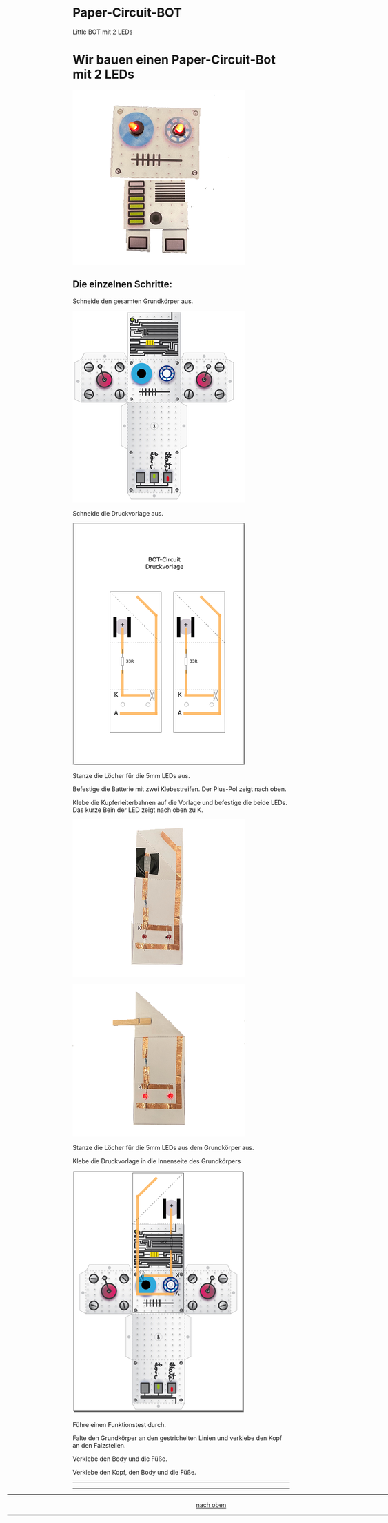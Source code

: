 <a name="oben"></a>


# Paper-Circuit-BOT
Little BOT mit 2 LEDs

# Wir bauen einen Paper-Circuit-Bot mit 2 LEDs

![Bild](/pic/BOT_g.png)

## Die einzelnen Schritte:

Schneide den gesamten Grundkörper aus.

![Bild](/pic/Bot.png)

Schneide die Druckvorlage aus.

![Bild](/pic/Druckvorlage.png)

Stanze die Löcher für die 5mm LEDs aus.

Befestige die Batterie mit zwei Klebestreifen. Der Plus-Pol zeigt nach oben.

Klebe die Kupferleiterbahnen auf die Vorlage und befestige die beide LEDs. Das kurze Bein der LED zeigt nach oben zu K.

![Bild](/pic/Bot_ko.png)


![Bild](/pic/Bot_K.png)

Stanze die Löcher für die 5mm LEDs aus dem Grundkörper aus.

Klebe die Druckvorlage in die Innenseite des Grundkörpers

![Bild](/pic/BotCircuit.png)

Führe einen Funktionstest durch.

Falte den Grundkörper an den gestrichelten Linien und verklebe den Kopf an den Falzstellen.

Verklebe den Body und die Füße.

Verklebe den Kopf, den Body und die Füße.


---
<div style="position:absolute; left:2cm; ">   
<ol class="breadcrumb" style="border-top: 2px solid black;border-bottom:2px solid black; height: 45px; width: 900px;"> <p align="center"><a href="#oben">nach oben</a></p></ol>
</div>

---

